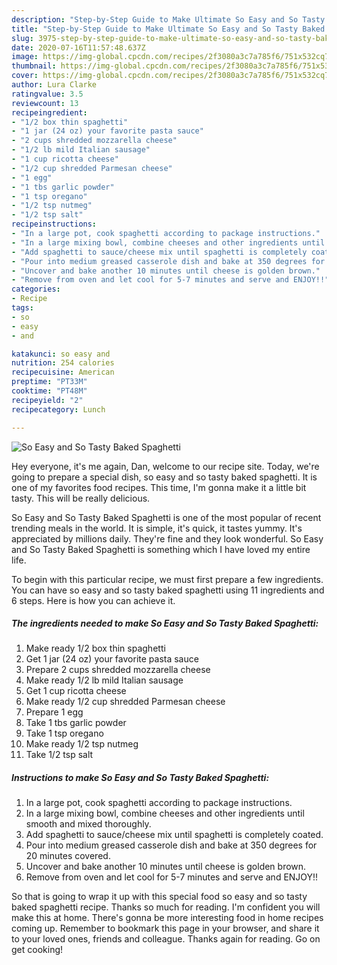 ```yaml
---
description: "Step-by-Step Guide to Make Ultimate So Easy and So Tasty Baked Spaghetti"
title: "Step-by-Step Guide to Make Ultimate So Easy and So Tasty Baked Spaghetti"
slug: 3975-step-by-step-guide-to-make-ultimate-so-easy-and-so-tasty-baked-spaghetti
date: 2020-07-16T11:57:48.637Z
image: https://img-global.cpcdn.com/recipes/2f3080a3c7a785f6/751x532cq70/so-easy-and-so-tasty-baked-spaghetti-recipe-main-photo.jpg
thumbnail: https://img-global.cpcdn.com/recipes/2f3080a3c7a785f6/751x532cq70/so-easy-and-so-tasty-baked-spaghetti-recipe-main-photo.jpg
cover: https://img-global.cpcdn.com/recipes/2f3080a3c7a785f6/751x532cq70/so-easy-and-so-tasty-baked-spaghetti-recipe-main-photo.jpg
author: Lura Clarke
ratingvalue: 3.5
reviewcount: 13
recipeingredient:
- "1/2 box thin spaghetti"
- "1 jar (24 oz) your favorite pasta sauce"
- "2 cups shredded mozzarella cheese"
- "1/2 lb mild Italian sausage"
- "1 cup ricotta cheese"
- "1/2 cup shredded Parmesan cheese"
- "1 egg"
- "1 tbs garlic powder"
- "1 tsp oregano"
- "1/2 tsp nutmeg"
- "1/2 tsp salt"
recipeinstructions:
- "In a large pot, cook spaghetti according to package instructions."
- "In a large mixing bowl, combine cheeses and other ingredients until smooth and mixed thoroughly."
- "Add spaghetti to sauce/cheese mix until spaghetti is completely coated."
- "Pour into medium greased casserole dish and bake at 350 degrees for 20 minutes covered."
- "Uncover and bake another 10 minutes until cheese is golden brown."
- "Remove from oven and let cool for 5-7 minutes and serve and ENJOY!!"
categories:
- Recipe
tags:
- so
- easy
- and

katakunci: so easy and 
nutrition: 254 calories
recipecuisine: American
preptime: "PT33M"
cooktime: "PT48M"
recipeyield: "2"
recipecategory: Lunch

---
```



![So Easy and So Tasty Baked Spaghetti](https://img-global.cpcdn.com/recipes/2f3080a3c7a785f6/751x532cq70/so-easy-and-so-tasty-baked-spaghetti-recipe-main-photo.jpg)

Hey everyone, it's me again, Dan, welcome to our recipe site. Today, we're going to prepare a special dish, so easy and so tasty baked spaghetti. It is one of my favorites food recipes. This time, I'm gonna make it a little bit tasty. This will be really delicious.



So Easy and So Tasty Baked Spaghetti is one of the most popular of recent trending meals in the world. It is simple, it's quick, it tastes yummy. It's appreciated by millions daily. They're fine and they look wonderful. So Easy and So Tasty Baked Spaghetti is something which I have loved my entire life.


To begin with this particular recipe, we must first prepare a few ingredients. You can have so easy and so tasty baked spaghetti using 11 ingredients and 6 steps. Here is how you can achieve it.

<!--inarticleads1-->

##### The ingredients needed to make So Easy and So Tasty Baked Spaghetti:

1. Make ready 1/2 box thin spaghetti
1. Get 1 jar (24 oz) your favorite pasta sauce
1. Prepare 2 cups shredded mozzarella cheese
1. Make ready 1/2 lb mild Italian sausage
1. Get 1 cup ricotta cheese
1. Make ready 1/2 cup shredded Parmesan cheese
1. Prepare 1 egg
1. Take 1 tbs garlic powder
1. Take 1 tsp oregano
1. Make ready 1/2 tsp nutmeg
1. Take 1/2 tsp salt




<!--inarticleads2-->

##### Instructions to make So Easy and So Tasty Baked Spaghetti:

1. In a large pot, cook spaghetti according to package instructions.
1. In a large mixing bowl, combine cheeses and other ingredients until smooth and mixed thoroughly.
1. Add spaghetti to sauce/cheese mix until spaghetti is completely coated.
1. Pour into medium greased casserole dish and bake at 350 degrees for 20 minutes covered.
1. Uncover and bake another 10 minutes until cheese is golden brown.
1. Remove from oven and let cool for 5-7 minutes and serve and ENJOY!!




So that is going to wrap it up with this special food so easy and so tasty baked spaghetti recipe. Thanks so much for reading. I'm confident you will make this at home. There's gonna be more interesting food in home recipes coming up. Remember to bookmark this page in your browser, and share it to your loved ones, friends and colleague. Thanks again for reading. Go on get cooking!
